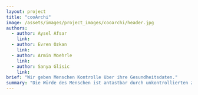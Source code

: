 ```yaml
---
layout: project
title: "cooArchi"
image: /assets/images/project_images/cooarchi/header.jpg
authors:
  - author: Aysel Afsar
    link:
  - author: Evren Ozkan
    link:
  - author: Armin Moehrle
    link:
  - author: Sanya Glisic
    link:
brief: "Wir geben Menschen Kontrolle über ihre Gesundheitsdaten."
summary: "Die Würde des Menschen ist antastbar durch unkontrollierten Zugang zu Gesundheitsdaten. Kailona gibt den Menschen Kontrolle über ihre Gesundheitsdaten zurück. Unser Prototyp ermöglicht Entwickler:innen, die Basisplattform mit benutzerdefinierten Gesundheitsdaten zu erweitern"
---
```

